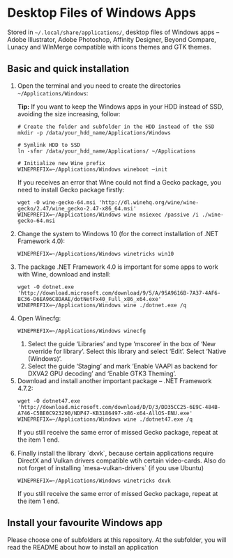 # Desktop Files of Windows Apps

Stored in `~/.local/share/applications/`, desktop files of Windows apps – Adobe Illustrator, Adobe Photoshop, Affinity Designer, Beyond Compare, Lunacy and WInMerge compatible with icons themes and GTK themes.

## Basic and quick installation

<ol>

<li>Open the terminal and you need to create the directories <code>~/Applications/Windows</code>:
  
  **Tip:** If you want to keep the Windows apps in your HDD instead of SSD, avoiding the size increasing, follow:

   ```
   # Create the folder and subfolder in the HDD instead of the SSD
   mkdir -p /data/your_hdd_name/Applications/Windows

   # Symlink HDD to SSD
   ln -sfnr /data/your_hdd_name/Applications/ ~/Applications

   # Initialize new Wine prefix
   WINEPREFIX=~/Applications/Windows wineboot –init
   ```

   If you receives an error that Wine could not find a Gecko package, you need to install Gecko package firstly:

   ```
   wget -O wine-gecko-64.msi 'http://dl.winehq.org/wine/wine-gecko/2.47/wine_gecko-2.47-x86_64.msi'
   WINEPREFIX=~/Applications/Windows wine msiexec /passive /i ./wine-gecko-64.msi
   ```
</li>

<li> Change the system to Windows 10 (for the correct installation of .NET Framework 4.0):

  ```
  WINEPREFIX=~/Applications/Windows winetricks win10
  ```
</li>

<li> The package .NET Framework 4.0 is important for some apps to work with Wine, download and install:

   ```
   wget -O dotnet.exe 'http://download.microsoft.com/download/9/5/A/95A9616B-7A37-4AF6-BC36-D6EA96C8DAAE/dotNetFx40_Full_x86_x64.exe'
   WINEPREFIX=~/Applications/Windows wine ./dotnet.exe /q
   ```
</li>

<li>Open Winecfg:

   ```
   WINEPREFIX=~/Applications/Windows winecfg
   ```
  
  <ol>
      <li>Select the guide ‘Libraries’ and type ‘mscoree’ in the box of ‘New override for library’. Select this library and select ‘Edit’. Select ‘Native (Windows)’.</li>
      <li>Select the guide ‘Staging’ and mark ‘Enable VAAPI as backend for DXVA2 GPU decoding’ and ‘Enable GTK3 Theming’.</li>
  </ol>
</li>

<li>Download and install another important package – .NET Framework 4.7.2:

   ```
   wget -O dotnet47.exe 'http://download.microsoft.com/download/D/D/3/DD35CC25-6E9C-484B-A746-C5BE0C923290/NDP47-KB3186497-x86-x64-AllOS-ENU.exe'
   WINEPREFIX=~/Applications/Windows wine ./dotnet47.exe /q
   ```

   If you still receive the same error of missed Gecko package, repeat at the item 1 end.
</li>

<li>Finally install the library `dxvk`, because certain applications require DirectX and Vulkan drivers compatible wtih certain video-cards. Also do not forget of installing `mesa-vulkan-drivers` (if you use Ubuntu)

   ```
   WINEPREFIX=~/Applications/Windows winetricks dxvk
   ```

   If you still receive the same error of missed Gecko package, repeat at the item 1 end.
</li>

</ol>

## Install your favourite Windows app

Please choose one of subfolders at this repository. At the subfolder, you will read the README about how to install an application